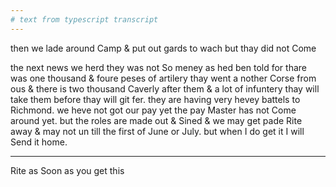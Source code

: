 ```yaml
---
# text from typescript transcript
---
```

then we lade around Camp & put out gards to wach but thay did not Come  

the next news we herd they was not So meney as hed ben told for thare was one thousand & foure peses of artilery  thay went a nother Corse from ous & there is two thousand Caverly after them & a lot of infuntery  thay will take them before thay will git fer. they are having very hevey battels to Richmond. we heve not got our pay yet the pay Master has not Come around yet. but the roles are made out & Sined & we may get pade Rite away & may not un till the first of June or July. but when I do get it I will Send it home.

---

Rite as Soon as you get this
